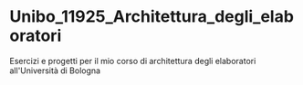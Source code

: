 # Unibo_11925_Architettura_degli_elaboratori
Esercizi e progetti per il mio corso di architettura degli elaboratori all'Università di Bologna
